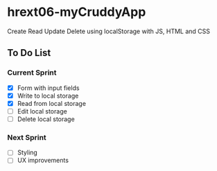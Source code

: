 # hrext06-myCruddyApp
Create Read Update Delete using localStorage with JS, HTML and CSS


## To Do List

### Current Sprint

- [x] Form with input fields
- [x] Write to local storage
- [x] Read from local storage
- [ ] Edit local storage
- [ ] Delete local storage

### Next Sprint
- [ ] Styling
- [ ] UX improvements
